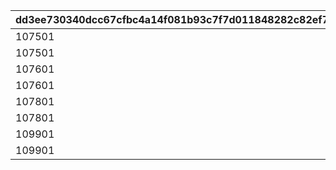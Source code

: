 |dd3ee730340dcc67cfbc4a14f081b93c7f7d011848282c82ef7fb7cb14d2b87c|f465ce347fd7daadc4b4dafbc6ccbbcb2e8d70481fdaee1862f6150faeaa7b77|
| --- | --- |
|107501|5152067|
|107501|5152068|
|107601|5152069|
|107601|5152070|
|107801|5152071|
|107801|5152072|
|109901|5152073|
|109901|5152074|